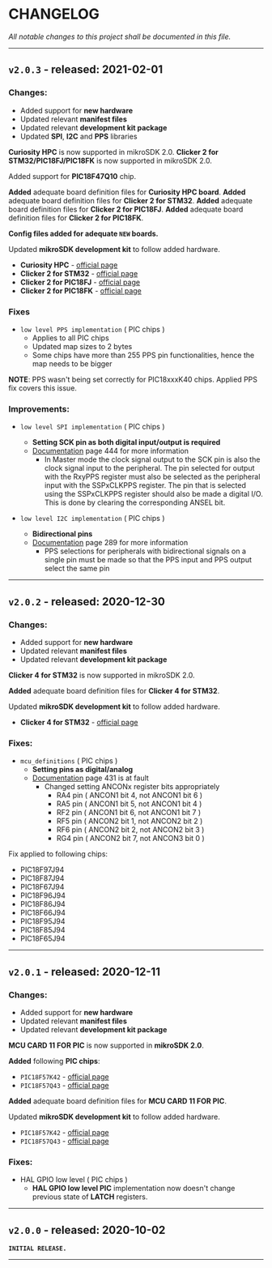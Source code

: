 # CHANGELOG
*All notable changes to this project shall be documented in this file.*

---
## `v2.0.3` - released: 2021-02-01

### Changes:
- Added support for **new hardware**
- Updated relevant **manifest files**
- Updated relevant **development kit package**
- Updated **SPI**, **I2C** and **PPS** libraries

**Curiosity HPC** is now supported in mikroSDK 2.0.
**Clicker 2 for STM32/PIC18FJ/PIC18FK** is now supported in mikroSDK 2.0.

Added support for **PIC18F47Q10** chip.

**Added** adequate board definition files for **Curiosity HPC board**.
**Added** adequate board definition files for **Clicker 2 for STM32**.
**Added** adequate board definition files for **Clicker 2 for PIC18FJ**.
**Added** adequate board definition files for **Clicker 2 for PIC18FK**.

**Config files added for adequate `NEW` boards.**

Updated **mikroSDK development kit** to follow added hardware.

- **Curiosity HPC** - [official page](https://www.microchip.com/Developmenttools/ProductDetails/DM164136)
- **Clicker 2 for STM32** - [official page](https://www.mikroe.com/clicker-2-stm32f4)
- **Clicker 2 for PIC18FJ** - [official page](https://www.mikroe.com/clicker-2-pic18fj)
- **Clicker 2 for PIC18FK** - [official page](https://www.mikroe.com/clicker-2-pic18fk)

### Fixes
- `low level PPS implementation` ( PIC chips )
    - Applies to all PIC chips
    - Updated map sizes to 2 bytes
    - Some chips have more than 255 PPS pin functionalities, hence the map needs to be bigger

**NOTE**: PPS wasn't being set correctly for PIC18xxxK40 chips. Applied PPS fix covers this issue.

### Improvements:
- `low level SPI implementation` ( PIC chips )
	- **Setting SCK pin as both digital input/output is required**
	- [Documentation](https://ww1.microchip.com/downloads/en/DeviceDoc/PIC18F27-47Q10-Data-Sheet-40002043E.pdf) page 444 for more information
		- In Master mode the clock signal output to the SCK pin is also the clock signal input to the
		  peripheral. The pin selected for output with the RxyPPS register must also be selected as the peripheral input with the SSPxCLKPPS register. The pin that is selected using the SSPxCLKPPS register should also be made a digital I/O. This is done by clearing the corresponding ANSEL bit.

- `low level I2C implementation` ( PIC chips )
	- **Bidirectional pins**
	- [Documentation](https://ww1.microchip.com/downloads/en/DeviceDoc/PIC18F27-47Q10-Data-Sheet-40002043E.pdf) page 289 for more information
		- PPS selections for peripherals with bidirectional signals on a single pin must be made so that
		  the PPS input and PPS output select the same pin

---
## `v2.0.2` - released: 2020-12-30

### Changes:
- Added support for **new hardware**
- Updated relevant **manifest files**
- Updated relevant **development kit package**

**Clicker 4 for STM32** is now supported in mikroSDK 2.0.

**Added** adequate board definition files for **Clicker 4 for STM32**.

Updated **mikroSDK development kit** to follow added hardware.

- **Clicker 4 for STM32** - [official page](https://www.mikroe.com/clicker-4-for-stm32)

### Fixes:
- `mcu_definitions` ( PIC chips )
	- **Setting pins as digital/analog**
	- [Documentation](https://ww1.microchip.com/downloads/en/DeviceDoc/30000575C.pdf) page 431 is at fault
		- Changed setting ANCONx register bits appropriately
			- RA4 pin ( ANCON1 bit 4, not ANCON1 bit 6 )
			- RA5 pin ( ANCON1 bit 5, not ANCON1 bit 4 )
			- RF2 pin ( ANCON1 bit 6, not ANCON1 bit 7 )
			- RF5 pin ( ANCON2 bit 1, not ANCON2 bit 2 )
			- RF6 pin ( ANCON2 bit 2, not ANCON2 bit 3 )
			- RG4 pin ( ANCON2 bit 7, not ANCON3 bit 0 )

Fix applied to following chips:

- PIC18F97J94
- PIC18F87J94
- PIC18F67J94
- PIC18F96J94
- PIC18F86J94
- PIC18F66J94
- PIC18F95J94
- PIC18F85J94
- PIC18F65J94

---
## `v2.0.1` - released: 2020-12-11

### Changes:
- Added support for **new hardware**
- Updated relevant **manifest files**
- Updated relevant **development kit package**

**MCU CARD 11 FOR PIC** is now supported in **mikroSDK 2.0**.

**Added** following **PIC chips**:

- `PIC18F57K42` - [official page](https://www.mikroe.com/mcu-card-11-for-pic-pic18f57k42)
- `PIC18F57Q43` - [official page](https://www.mikroe.com/mcu-card-11-for-pic-pic18f57q43)

**Added** adequate board definition files for **MCU CARD 11 FOR PIC**.

Updated **mikroSDK development kit** to follow added hardware.

- `PIC18F57K42` - [official page](https://www.mikroe.com/mcu-card-11-for-pic-pic18f57k42)
- `PIC18F57Q43` - [official page](https://www.mikroe.com/mcu-card-11-for-pic-pic18f57q43)

### Fixes:
- HAL GPIO low level ( PIC chips )
	- **HAL GPIO low level PIC** implementation now doesn't change previous state of **LATCH** registers.

---
## `v2.0.0` - released: 2020-10-02

**`INITIAL RELEASE.`**

---
